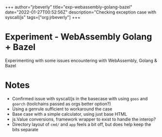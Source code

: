 +++
author="jrbeverly"
title="exp-webassembly-golang-bazel"
date="2022-01-27T00:52:56Z"
description="Checking exception case with syscall/js"
tags=["org:jrbeverly"]
+++

# Experiment - WebAssembly Golang + Bazel

Experimenting with some issues encountering with WebAssembly, Golang & Bazel

# Notes

- Confirmed issue with syscall/js in the basecase with using `goos` and `goarch` (toolchains passed as orgs better option?)
- Using a genrule sufficient to workaround the case
- Base case with a simple calculator, using just base HTML
- js.Value conversions, framework wrapper to exist to handle the interop?
- Directory layout of `cmd/` and `app` feels a bit off, but does help keep the bits separate
